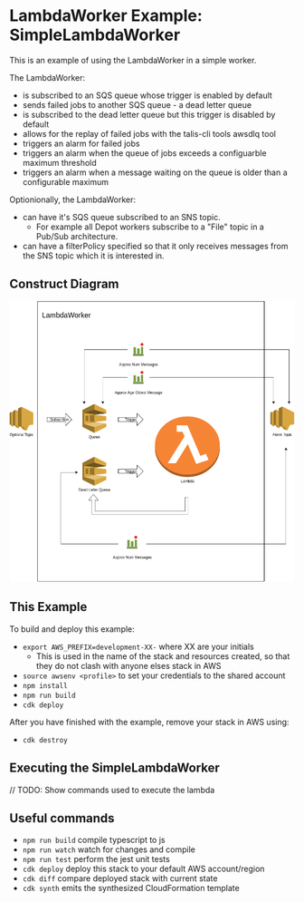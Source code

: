 # LambdaWorker Example: SimpleLambdaWorker

This is an example of using the LambdaWorker in a simple worker.

The LambdaWorker:

 - is subscribed to an SQS queue whose trigger is enabled by default
 - sends failed jobs to another SQS queue - a dead letter queue
 - is subscribed to the dead letter queue but this trigger is disabled by default
 - allows for the replay of failed jobs with the talis-cli tools awsdlq tool
 - triggers an alarm for failed jobs
 - triggers an alarm when the queue of jobs exceeds a configuarble maximum threshold
 - triggers an alarm when a message waiting on the queue is older than a configurable maximum

 Optionionally, the LambdaWorker:
 - can have it's SQS queue subscribed to an SNS topic.
   - For example all Depot workers subscribe to a "File" topic in a Pub/Sub architecture.
 - can have a filterPolicy specified so that it only receives messages from the SNS topic which it is interested in.

## Construct Diagram

![LambdaWorker Construct diagram](LambdaWorker.drawio.png)

## This Example

To build and deploy this example:

 - `export AWS_PREFIX=development-XX-` where XX are your initials
   - This is used in the name of the stack and resources created, so that they do not clash with anyone elses stack in AWS
 - `source awsenv <profile>` to set your credentials to the shared account
 - `npm install`
 - `npm run build`
 - `cdk deploy`

 After you have finished with the example, remove your stack in AWS using:
 - `cdk destroy`

## Executing the SimpleLambdaWorker

// TODO: Show commands used to execute the lambda

## Useful commands

 * `npm run build`   compile typescript to js
 * `npm run watch`   watch for changes and compile
 * `npm run test`    perform the jest unit tests
 * `cdk deploy`      deploy this stack to your default AWS account/region
 * `cdk diff`        compare deployed stack with current state
 * `cdk synth`       emits the synthesized CloudFormation template
